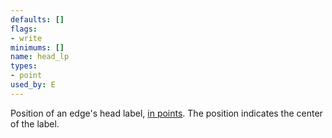 ```yaml
---
defaults: []
flags:
- write
minimums: []
name: head_lp
types:
- point
used_by: E
---
```

Position of an edge's head label, [in points](#points). The position indicates the center of the label.
